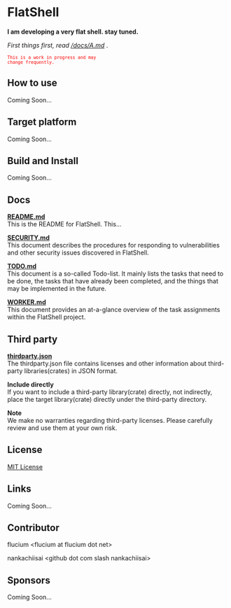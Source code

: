 # FlatShell
**I am developing a very flat shell. stay tuned.**

*First things first, read [/docs/A.md](https://github.com/flucium/flatshell/blob/main/docs/A.md)* .

<code style="color : red"><small>This is a work in progress and may change frequently.</small></code>

## How to use
Coming Soon...

## Target platform
Coming Soon...

## Build and Install
Coming Soon...

## Docs
**[README.md](https://github.com/flucium/flatshell/blob/main/docs/README.md)**<br>
This is the README for FlatShell. This...

**[SECURITY.md](https://github.com/flucium/flatshell/blob/main/docs/SECURITY.md)**<br>
This document describes the procedures for responding to vulnerabilities and other security issues discovered in FlatShell.

**[TODO.md](https://github.com/flucium/flatshell/blob/main/docs/TODO.md)**<br>
This document is a so-called Todo-list. It mainly lists the tasks that need to be done, the tasks that have already been completed, and the things that may be implemented in the future.

**[WORKER.md](https://github.com/flucium/flatshell/blob/main/docs/WORKER.md)**<br>
This document provides an at-a-glance overview of the task assignments within the FlatShell project.


## Third party
**[thirdparty.json](https://github.com/flucium/flatshell/blob/main/thirdparty/thirdparty.json)**<br>
The thirdparty.json file contains licenses and other information about third-party libraries(crates) in JSON format.

**Include directly**<br>
If you want to include a third-party library(crate) directly, not indirectly, place the target library(crate) directly under the third-party directory.

**Note**<br>
We make no warranties regarding third-party licenses. Please carefully review and use them at your own risk.

## License
[MIT License](https://github.com/flucium/flatshell/blob/main/LICENSE)<br>

## Links
Coming Soon...

## Contributor
flucium \<flucium at flucium dot net>

nankachiisai \<github dot com slash nankachiisai>

## Sponsors
Coming Soon...
